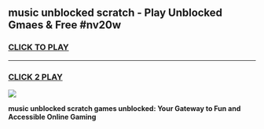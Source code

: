 
## music unblocked scratch - Play Unblocked Gmaes & Free #nv20w
<h3>
<a href="https://news.freeplayer.one?title=music_unblocked_scratch&ref=24F">CLICK TO PLAY</a></h3>
<hr>

<h3>
<a href="https://news.freeplayer.one?title=music_unblocked_scratch&ref=24F">CLICK 2 PLAY</a>
  
</h3>

<a href="https://news.freeplayer.one?title=music_unblocked_scratch&ref=24F/"><img src="https://clearcache.store/games.png"></a>


**music unblocked scratch games unblocked: Your Gateway to Fun and Accessible Online Gaming**
